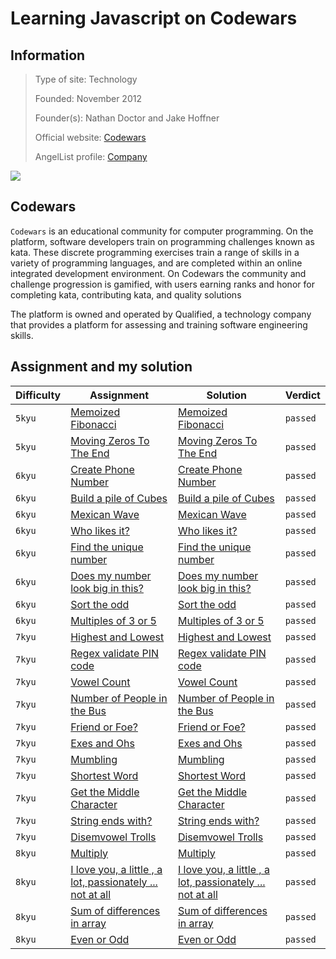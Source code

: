# Learning Javascript on Codewars

## Information
> Type of site: Technology
> 
> Founded: November 2012
> 
> Founder(s): Nathan Doctor and Jake Hoffner
> 
> Official website: <a href="https://www.codewars.com/dashboard">Codewars</a>
> 
> AngelList profile: <a href="https://angel.co/company/codewars">Company</a>

<img src="https://global-uploads.webflow.com/62462834c60df92621c6b5be/626057205c2e23f53af70d01_Codewars%20Open%20Graph.png">

## Codewars 
`Codewars` is an educational community for computer programming. On the platform, software developers train on programming challenges known as kata. These discrete programming exercises train a range of skills in a variety of programming languages, and are completed within an online integrated development environment. On Codewars the community and challenge progression is gamified, with users earning ranks and honor for completing kata, contributing kata, and quality solutions

The platform is owned and operated by Qualified, a technology company that provides a platform for assessing and training software engineering skills.

## Assignment and my solution
| Difficulty | Assignment | Solution | Verdict |
| ----- | ---------- | -------- | ------ |
| `5kyu` | <a href="https://www.codewars.com/kata/529adbf7533b761c560004e5">Memoized Fibonacci</a> | <a href="https://github.com/HiImKing1509/codewars---learning-Javascript/blob/main/Memoized%20Fibonacci.js">Memoized Fibonacci</a> | ``passed``
| `5kyu` | <a href="https://www.codewars.com/kata/52597aa56021e91c93000cb0">Moving Zeros To The End</a> | <a href="https://github.com/HiImKing1509/codewars---learning-Javascript/blob/main/Moving%20Zeros%20To%20The%20End.js">Moving Zeros To The End</a> | ``passed``
| `6kyu` | <a href="https://www.codewars.com/kata/525f50e3b73515a6db000b83">Create Phone Number</a> | <a href="https://github.com/HiImKing1509/codewars---learning-Javascript/blob/main/Create%20Phone%20Number.js">Create Phone Number</a> | ``passed``
| `6kyu` | <a href="https://www.codewars.com/kata/5592e3bd57b64d00f3000047">Build a pile of Cubes</a> | <a href="https://github.com/HiImKing1509/codewars---learning-Javascript/blob/main/Build%20a%20pile%20of%20Cubes.js">Build a pile of Cubes</a> | ``passed``
| `6kyu` | <a href="https://www.codewars.com/kata/58f5c63f1e26ecda7e000029">Mexican Wave</a> | <a href="https://github.com/HiImKing1509/codewars---learning-Javascript/blob/main/Mexican%20Wave.js">Mexican Wave</a> | ``passed``
| `6kyu` | <a href="https://www.codewars.com/kata/5266876b8f4bf2da9b000362">Who likes it?</a> | <a href="https://github.com/HiImKing1509/codewars---learning-Javascript/blob/main/Who%20likes%20it%3F.js">Who likes it?</a> | ``passed``
| `6kyu` | <a href="https://www.codewars.com/kata/585d7d5adb20cf33cb000235">Find the unique number</a> | <a href="https://github.com/HiImKing1509/codewars---learning-Javascript/blob/main/Find%20the%20unique%20number.js">Find the unique number</a> | ``passed``
| `6kyu` | <a href="https://www.codewars.com/kata/5287e858c6b5a9678200083c">Does my number look big in this?</a> | <a href="https://github.com/HiImKing1509/codewars---learning-Javascript/blob/main/Does%20my%20number%20look%20big%20in%20this%3F.js">Does my number look big in this?</a> | ``passed``
| `6kyu` | <a href="https://www.codewars.com/kata/578aa45ee9fd15ff4600090d">Sort the odd</a> | <a href="https://github.com/HiImKing1509/codewars---learning-Javascript/blob/main/Sort%20the%20odd.js">Sort the odd</a> | ``passed``
| `6kyu` | <a href="https://www.codewars.com/kata/514b92a657cdc65150000006">Multiples of 3 or 5</a> | <a href="https://github.com/HiImKing1509/codewars---learning-Javascript/blob/main/Multiples%20of%203%20or%205.js">Multiples of 3 or 5</a> | ``passed``
| `7kyu` | <a href="https://www.codewars.com/kata/554b4ac871d6813a03000035">Highest and Lowest</a> | <a href="https://github.com/HiImKing1509/codewars---learning-Javascript/blob/main/Highest%20and%20Lowest.js">Highest and Lowest</a> | ``passed``
| `7kyu` | <a href="https://www.codewars.com/kata/55f8a9c06c018a0d6e000132">Regex validate PIN code</a> | <a href="https://github.com/HiImKing1509/codewars---learning-Javascript/blob/main/Regex%20validate%20PIN%20code.js">Regex validate PIN code</a> | ``passed``
| `7kyu` | <a href="https://www.codewars.com/kata/54ff3102c1bad923760001f3">Vowel Count</a> | <a href="https://github.com/HiImKing1509/codewars---learning-Javascript/blob/main/Vowel%20Count.js">Vowel Count</a> | ``passed``
| `7kyu` | <a href="https://www.codewars.com/kata/5648b12ce68d9daa6b000099">Number of People in the Bus</a> | <a href="https://github.com/HiImKing1509/codewars---learning-Javascript/blob/main/Number%20of%20People%20in%20the%20Bus.js">Number of People in the Bus</a> | ``passed``
| `7kyu` | <a href="https://www.codewars.com/kata/55b42574ff091733d900002f">Friend or Foe?</a> | <a href="https://github.com/HiImKing1509/codewars---learning-Javascript/blob/main/Friend%20or%20Foe%3F.js">Friend or Foe?</a> | ``passed``
| `7kyu` | <a href="https://www.codewars.com/kata/55908aad6620c066bc00002a">Exes and Ohs</a> | <a href="https://github.com/HiImKing1509/codewars---learning-Javascript/blob/main/Exes%20and%20Ohs.js">Exes and Ohs</a> | ``passed``
| `7kyu` | <a href="https://www.codewars.com/kata/5667e8f4e3f572a8f2000039">Mumbling</a> | <a href="https://github.com/HiImKing1509/codewars---learning-Javascript/blob/main/Mumbling.js">Mumbling</a> | ``passed``
| `7kyu` | <a href="https://www.codewars.com/kata/57cebe1dc6fdc20c57000ac9">Shortest Word</a> | <a href="https://github.com/HiImKing1509/codewars---learning-Javascript/blob/main/Shortest%20Word.js">Shortest Word</a> | ``passed``
| `7kyu` | <a href="https://www.codewars.com/kata/56747fd5cb988479af000028">Get the Middle Character</a> | <a href="https://github.com/HiImKing1509/codewars---learning-Javascript/blob/main/Get%20the%20Middle%20Character.js">Get the Middle Character</a> | ``passed``
| `7kyu` | <a href="https://www.codewars.com/kata/51f2d1cafc9c0f745c00037d">String ends with?</a> | <a href="https://github.com/HiImKing1509/codewars---learning-Javascript/blob/main/String%20ends%20with%3F.js">String ends with?</a> | ``passed``
| `7kyu` | <a href="https://www.codewars.com/kata/52fba66badcd10859f00097e">Disemvowel Trolls</a> | <a href="https://github.com/HiImKing1509/codewars---learning-Javascript/blob/main/Disemvowel%20Trolls.js">Disemvowel Trolls</a> | ``passed``
| `8kyu` | <a href="https://www.codewars.com/kata/50654ddff44f800200000004">Multiply</a> | <a href="https://github.com/HiImKing1509/codewars---learning-Javascript/blob/main/Multiply.js">Multiply</a> | ``passed``
| `8kyu` | <a href="https://www.codewars.com/kata/57f24e6a18e9fad8eb000296">I love you, a little , a lot, passionately ... not at all</a> | <a href="https://github.com/HiImKing1509/codewars---learning-Javascript/blob/main/I%20love%20you%2C%20a%20little%20%2C%20a%20lot%2C%20passionately%20...%20not%20at%20all.js">I love you, a little , a lot, passionately ... not at all</a> | ``passed``
| `8kyu` | <a href="https://www.codewars.com/kata/5b73fe9fb3d9776fbf00009e">Sum of differences in array</a> | <a href="https://github.com/HiImKing1509/codewars---learning-Javascript/blob/main/Sum%20of%20differences%20in%20array.js">Sum of differences in array</a> | ``passed``
| `8kyu` | <a href="https://www.codewars.com/kata/53da3dbb4a5168369a0000fe">Even or Odd</a> | <a href="https://github.com/HiImKing1509/codewars---learning-Javascript/blob/main/Even%20or%20Odd.js">Even or Odd</a> | ``passed``
